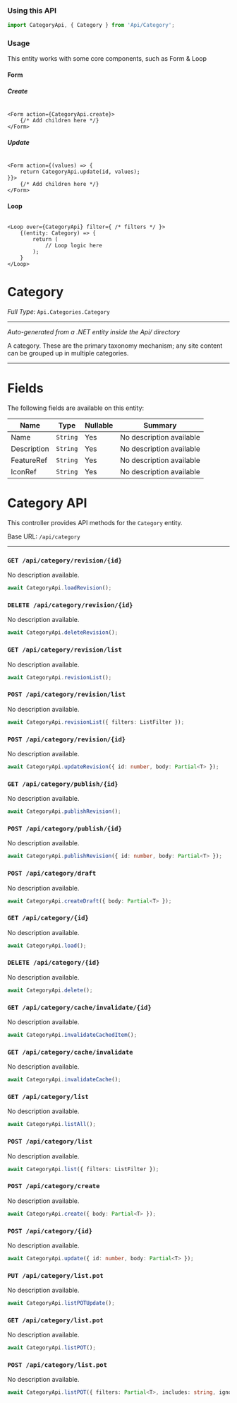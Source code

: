 ### Using this API

```typescript
import CategoryApi, { Category } from 'Api/Category';
```

### Usage

This entity works with some core components, such as Form & Loop

#### Form

##### Create

```tsx

<Form action={CategoryApi.create}>
    {/* Add children here */}
</Form>
```

##### Update

```tsx

<Form action={(values) => { 
    return CategoryApi.update(id, values); 
}}>
    {/* Add children here */}
</Form>
```

#### Loop

```tsx

<Loop over={CategoryApi} filter={ /* filters */ }>
    {(entity: Category) => {
        return (
            // Loop logic here
        );
    }
</Loop>
```

# Category

*Full Type:* `Api.Categories.Category`



---

*Auto-generated from a .NET entity inside the Api/ directory*

A category.
            These are the primary taxonomy mechanism; any site content can be grouped up in multiple categories.

---



# Fields

The following fields are available on this entity:

| Name        | Type     | Nullable | Summary                  |
| ----------- | -------- | -------- | ------------------------ |
| Name        | `String` | Yes      | No description available |
| Description | `String` | Yes      | No description available |
| FeatureRef  | `String` | Yes      | No description available |
| IconRef     | `String` | Yes      | No description available |

# Category API

This controller provides API methods for the `Category` entity.

Base URL: `/api/category`

---

### `GET /api/category/revision/{id}`

No description available.

```ts
await CategoryApi.loadRevision();
```

### `DELETE /api/category/revision/{id}`

No description available.

```ts
await CategoryApi.deleteRevision();
```

### `GET /api/category/revision/list`

No description available.

```ts
await CategoryApi.revisionList();
```

### `POST /api/category/revision/list`

No description available.

```ts
await CategoryApi.revisionList({ filters: ListFilter });
```

### `POST /api/category/revision/{id}`

No description available.

```ts
await CategoryApi.updateRevision({ id: number, body: Partial<T> });
```

### `GET /api/category/publish/{id}`

No description available.

```ts
await CategoryApi.publishRevision();
```

### `POST /api/category/publish/{id}`

No description available.

```ts
await CategoryApi.publishRevision({ id: number, body: Partial<T> });
```

### `POST /api/category/draft`

No description available.

```ts
await CategoryApi.createDraft({ body: Partial<T> });
```

### `GET /api/category/{id}`

No description available.

```ts
await CategoryApi.load();
```

### `DELETE /api/category/{id}`

No description available.

```ts
await CategoryApi.delete();
```

### `GET /api/category/cache/invalidate/{id}`

No description available.

```ts
await CategoryApi.invalidateCachedItem();
```

### `GET /api/category/cache/invalidate`

No description available.

```ts
await CategoryApi.invalidateCache();
```

### `GET /api/category/list`

No description available.

```ts
await CategoryApi.listAll();
```

### `POST /api/category/list`

No description available.

```ts
await CategoryApi.list({ filters: ListFilter });
```

### `POST /api/category/create`

No description available.

```ts
await CategoryApi.create({ body: Partial<T> });
```

### `POST /api/category/{id}`

No description available.

```ts
await CategoryApi.update({ id: number, body: Partial<T> });
```

### `PUT /api/category/list.pot`

No description available.

```ts
await CategoryApi.listPOTUpdate();
```

### `GET /api/category/list.pot`

No description available.

```ts
await CategoryApi.listPOT();
```

### `POST /api/category/list.pot`

No description available.

```ts
await CategoryApi.listPOT({ filters: Partial<T>, includes: string, ignoreFields: string });
```

